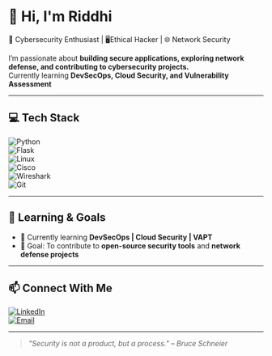 # 👋 Hi, I'm Riddhi

🔐 Cybersecurity Enthusiast | 🖥️Ethical Hacker | 🌐 Network Security 

I’m passionate about **building secure applications, exploring network defense, and contributing to cybersecurity projects.**  
Currently learning **DevSecOps, Cloud Security, and Vulnerability Assessment**  

---

## 💻 Tech Stack  
![Python](https://img.shields.io/badge/Python-3776AB?style=for-the-badge&logo=python&logoColor=white)  
![Flask](https://img.shields.io/badge/Flask-000000?style=for-the-badge&logo=flask&logoColor=white)  
![Linux](https://img.shields.io/badge/Linux-FCC624?style=for-the-badge&logo=linux&logoColor=black)  
![Cisco](https://img.shields.io/badge/Cisco-1BA0D7?style=for-the-badge&logo=cisco&logoColor=white)  
![Wireshark](https://img.shields.io/badge/Wireshark-1679A7?style=for-the-badge&logo=wireshark&logoColor=white)  
![Git](https://img.shields.io/badge/Git-F05032?style=for-the-badge&logo=git&logoColor=white)  


---

## 🎯 Learning & Goals  
- 📖 Currently learning **DevSecOps | Cloud Security | VAPT**  
- 🎯 Goal: To contribute to **open-source security tools** and **network defense projects**  

---

## 📫 Connect With Me  
[![LinkedIn](https://img.shields.io/badge/LinkedIn-blue?style=for-the-badge&logo=linkedin)](www.linkedin.com/in/riddhiiii)  
[![Email](https://img.shields.io/badge/Email-D14836?style=for-the-badge&logo=gmail&logoColor=white)](mailto:iriddhiks@gmail.com)  

---

> *"Security is not a product, but a process." – Bruce Schneier*  
